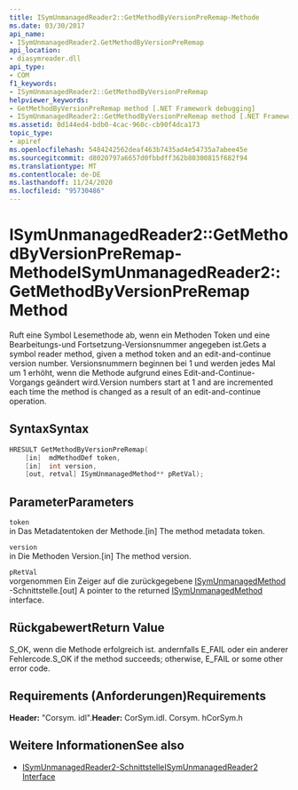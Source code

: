 ```yaml
---
title: ISymUnmanagedReader2::GetMethodByVersionPreRemap-Methode
ms.date: 03/30/2017
api_name:
- ISymUnmanagedReader2.GetMethodByVersionPreRemap
api_location:
- diasymreader.dll
api_type:
- COM
f1_keywords:
- ISymUnmanagedReader2::GetMethodByVersionPreRemap
helpviewer_keywords:
- GetMethodByVersionPreRemap method [.NET Framework debugging]
- ISymUnmanagedReader2::GetMethodByVersionPreRemap method [.NET Framework debugging]
ms.assetid: 0d144ed4-bdb0-4cac-960c-cb90f4dca173
topic_type:
- apiref
ms.openlocfilehash: 5484242562deaf463b7435ad4e54735a7abee45e
ms.sourcegitcommit: d8020797a6657d0fbbdff362b80300815f682f94
ms.translationtype: MT
ms.contentlocale: de-DE
ms.lasthandoff: 11/24/2020
ms.locfileid: "95730486"
---
```

# <a name="isymunmanagedreader2getmethodbyversionpreremap-method"></a><span data-ttu-id="8530e-102">ISymUnmanagedReader2::GetMethodByVersionPreRemap-Methode</span><span class="sxs-lookup"><span data-stu-id="8530e-102">ISymUnmanagedReader2::GetMethodByVersionPreRemap Method</span></span>

<span data-ttu-id="8530e-103">Ruft eine Symbol Lesemethode ab, wenn ein Methoden Token und eine Bearbeitungs-und Fortsetzung-Versionsnummer angegeben ist.</span><span class="sxs-lookup"><span data-stu-id="8530e-103">Gets a symbol reader method, given a method token and an edit-and-continue version number.</span></span> <span data-ttu-id="8530e-104">Versionsnummern beginnen bei 1 und werden jedes Mal um 1 erhöht, wenn die Methode aufgrund eines Edit-and-Continue-Vorgangs geändert wird.</span><span class="sxs-lookup"><span data-stu-id="8530e-104">Version numbers start at 1 and are incremented each time the method is changed as a result of an edit-and-continue operation.</span></span>  
  
## <a name="syntax"></a><span data-ttu-id="8530e-105">Syntax</span><span class="sxs-lookup"><span data-stu-id="8530e-105">Syntax</span></span>  
  
```cpp  
HRESULT GetMethodByVersionPreRemap(  
    [in]  mdMethodDef token,  
    [in]  int version,  
    [out, retval] ISymUnmanagedMethod** pRetVal);  
```  
  
## <a name="parameters"></a><span data-ttu-id="8530e-106">Parameter</span><span class="sxs-lookup"><span data-stu-id="8530e-106">Parameters</span></span>  

 `token`  
 <span data-ttu-id="8530e-107">in Das Metadatentoken der Methode.</span><span class="sxs-lookup"><span data-stu-id="8530e-107">[in] The method metadata token.</span></span>  
  
 `version`  
 <span data-ttu-id="8530e-108">in Die Methoden Version.</span><span class="sxs-lookup"><span data-stu-id="8530e-108">[in] The method version.</span></span>  
  
 `pRetVal`  
 <span data-ttu-id="8530e-109">vorgenommen Ein Zeiger auf die zurückgegebene [ISymUnmanagedMethod](isymunmanagedmethod-interface.md) -Schnittstelle.</span><span class="sxs-lookup"><span data-stu-id="8530e-109">[out] A pointer to the returned [ISymUnmanagedMethod](isymunmanagedmethod-interface.md) interface.</span></span>  
  
## <a name="return-value"></a><span data-ttu-id="8530e-110">Rückgabewert</span><span class="sxs-lookup"><span data-stu-id="8530e-110">Return Value</span></span>  

 <span data-ttu-id="8530e-111">S_OK, wenn die Methode erfolgreich ist. andernfalls E_FAIL oder ein anderer Fehlercode.</span><span class="sxs-lookup"><span data-stu-id="8530e-111">S_OK if the method succeeds; otherwise, E_FAIL or some other error code.</span></span>  
  
## <a name="requirements"></a><span data-ttu-id="8530e-112">Requirements (Anforderungen)</span><span class="sxs-lookup"><span data-stu-id="8530e-112">Requirements</span></span>  

 <span data-ttu-id="8530e-113">**Header:** "Corsym. idl".</span><span class="sxs-lookup"><span data-stu-id="8530e-113">**Header:** CorSym.idl.</span></span> <span data-ttu-id="8530e-114">Corsym. h</span><span class="sxs-lookup"><span data-stu-id="8530e-114">CorSym.h</span></span>  
  
## <a name="see-also"></a><span data-ttu-id="8530e-115">Weitere Informationen</span><span class="sxs-lookup"><span data-stu-id="8530e-115">See also</span></span>

- [<span data-ttu-id="8530e-116">ISymUnmanagedReader2-Schnittstelle</span><span class="sxs-lookup"><span data-stu-id="8530e-116">ISymUnmanagedReader2 Interface</span></span>](isymunmanagedreader2-interface.md)
